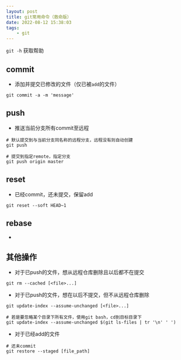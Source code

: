```yaml
---
layout: post
title: git常用命令（救命版）
date: 2022-08-12 15:38:03
tags: 
	- git
---
```


`git -h` 获取帮助

## commit
* 添加并提交已修改的文件（仅已被`add`的文件）
``` shell
git commit -a -m 'message'
```

## push
* 推送当前分支所有commit至远程
``` shell
# 默认提交到与当前分支同名称的远程分支，远程没有则自动创建
git push

# 提交到指定remote，指定分支
git push origin master
```

## reset
* 已经commit，还未提交，保留add
``` shell
git reset --soft HEAD~1
```

## rebase
* 

## 其他操作
* 对于已push的文件，想从远程仓库删除且以后都不在提交
``` shell
git rm --cached [<file>...]
```

* 对于已push的文件，想在以后不提交，但不从远程仓库删除
``` shell
git update-index --assume-unchanged [<file>...]

# 若是要忽略某个目录下所有文件，使用git bash，cd到目标目录下
git update-index --assume-unchanged $(git ls-files | tr '\n' ' ')
```

* 对于已经add的文件
``` shell
# 还未commit
git restore --staged [file_path]
```